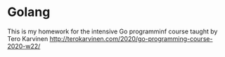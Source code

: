 # Golang
This is my homework for the intensive Go programminf course taught by Tero Karvinen http://terokarvinen.com/2020/go-programming-course-2020-w22/
